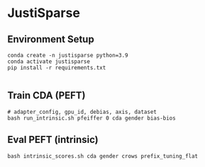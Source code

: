 # JustiSparse

## Environment Setup
```
conda create -n justisparse python=3.9
conda activate justisparse
pip install -r requirements.txt


```

## Train CDA (PEFT)
```
# adapter_config, gpu_id, debias, axis, dataset
bash run_intrinsic.sh pfeiffer 0 cda gender bias-bios
```

## Eval PEFT (intrinsic)
```
bash intrinsic_scores.sh cda gender crows prefix_tuning_flat
```
